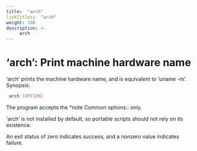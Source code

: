 ```yaml
---
title:  "arch"
linkTitle::  "arch"
weight: 100
description: >-
     arch
---
```


# ‘arch’: Print machine hardware name

‘arch’ prints the machine hardware name, and is equivalent to ‘uname
-m’.
Synopsis:

```bash
 arch [OPTION]
```

The program accepts the \*note Common options:: only.

‘arch’ is not installed by default, so portable scripts should not rely
on its existence.

An exit status of zero indicates success, and a nonzero value indicates
failure.
